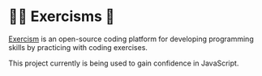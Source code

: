 # :running_woman: Exercisms :dash:

[Exercism](https://exercism.org/) is an open-source coding platform for developing programming skills by practicing with coding exercises.

This project currently is being used to gain confidence in JavaScript.
